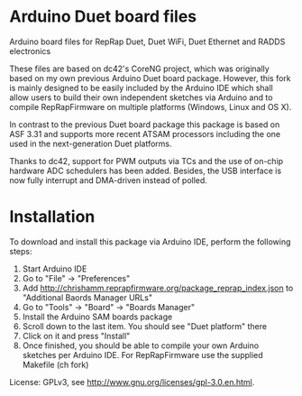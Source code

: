 # Arduino Duet board files
Arduino board files for RepRap Duet, Duet WiFi, Duet Ethernet and RADDS electronics

These files are based on dc42's CoreNG project, which was originally based on my own previous Arduino Duet board package. However, this fork is mainly designed to be easily included by the Arduino IDE which shall allow users to build their own independent sketches via Arduino and to compile RepRapFirmware on multiple platforms (Windows, Linux and OS X).

In contrast to the previous Duet board package this package is based on ASF 3.31 and supports more recent ATSAM processors including the one used in the next-generation Duet platforms.

Thanks to dc42, support for PWM outputs via TCs and the use of on-chip hardware ADC schedulers has been added. Besides, the USB interface is now fully interrupt and DMA-driven instead of polled.

# Installation

To download and install this package via Arduino IDE, perform the following steps:

1. Start Arduino IDE
2. Go to "File" -> "Preferences"
3. Add http://chrishamm.reprapfirmware.org/package_reprap_index.json to "Additional Baords Manager URLs"
4. Go to "Tools" -> "Board" -> "Boards Manager"
5. Install the Arduino SAM boards package
6. Scroll down to the last item. You should see "Duet platform" there
7. Click on it and press "Install"
8. Once finished, you should be able to compile your own Arduino sketches per Arduino IDE. For RepRapFirmware use the supplied Makefile (ch fork)

License: GPLv3, see http://www.gnu.org/licenses/gpl-3.0.en.html.
